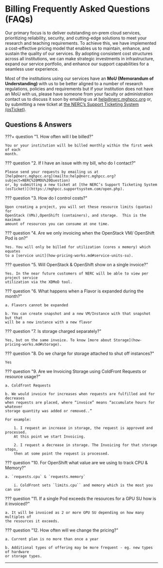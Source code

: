 # Billing Frequently Asked Questions (FAQs)

Our primary focus is to deliver outstanding on-prem cloud services, prioritizing
reliability, security, and cutting-edge solutions to meet your research and teaching
requirements. To achieve this, we have implemented a cost-effective pricing model
that enables us to maintain, enhance, and sustain the quality of our services. By
adopting consistent cost structures across all institutions, we can make strategic
investments in infrastructure, expand our service portfolio, and enhance our
support capabilities for a seamless user experience.

Most of the institutions using our services have an **MoU (Memorandum of Understanding)**
with us to be better aligned to a number of research regulations, policies and
requirements but if your institution does not have an MoU with us, please have
someone from your faculty or administration contact us to discuss it soon by emailing
us at [help@nerc.mghpcc.org](mailto:help@nerc.mghpcc.org?subject=NERC%20MOU%20Question)
or, by submitting a new ticket at [the NERC’s Support Ticketing System (osTicket)](https://mghpcc.supportsystem.com/open.php).

## Questions & Answers

???+ question "1. How often will I be billed?"

    You or your institution will be billed monthly within the first week of each
    month.

??? question "2. If I have an issue with my bill, who do I contact?"

    Please send your requests by emailing us at
    [help@nerc.mghpcc.org](mailto:help@nerc.mghpcc.org?subject=NERC%20MOU%20Question)
    or, by submitting a new ticket at [the NERC’s Support Ticketing System (osTicket)](https://mghpcc.supportsystem.com/open.php).

??? question "3. How do I control costs?"

    Upon creating a project, you will set these resource limits (quotas) for
    OpenStack (VMs),OpenShift (containers), and storage.  This is the maximum
    amount of resources you can consume at one time.

??? question "4. Are we only invoicing when the OpenStack VM/ OpenShift Pod is on?"

    Yes. You will only be billed for utilization (cores x memory) which equates
    to a [service unit](how-pricing-works.md#service-units-su).

??? question "5.  Will OpenStack & OpenShift show on a single invoice?"

    Yes. In the near future customers of NERC will be able to view per project service
    utilization via the XDMoD tool.

??? question "6. What happens when a Flavor is expanded during the month?"

    a. Flavors cannot be expanded

    b. You can create snapshot and a new VM/Instance with that snapshot but that
    will be a new instance with a new flavor

??? question "7. Is storage charged separately?"

    Yes, but on the same invoice. To know [more about Storage](how-pricing-works.md#storage).

??? question "8. Do we charge for storage attached to shut off instances?"

    Yes

??? question "9. Are we Invoicing Storage using ColdFront Requests or resource usage?"

    a. Coldfront Requests

    b. We would invoice for increases when requests are fulfilled and for decreases
    when requests are placed, where “invoice” means “accumulate hours for whatever
    storage quantity was added or removed..”

    For example:

        1. I request an increase in storage, the request is approved and processed.
        At this point we start Invoicing.

        2. I request a decrease in storage. The Invoicing for that storage stops,
        then at some point the request is processed.

??? question "10. For OpenShift what value are we using to track CPU & Memory?"

    a. `requests.cpu` & `requests.memory`

        i. ColdFront sets `limits.cpu`` and memory which is the most you can use

??? question "11. If a single Pod exceeds the resources for a GPU SU how is it invoiced?"

    a. It will be invoiced as 2 or more GPU SU depending on how many multiples of
    the resources it exceeds.

??? question "12. How often will we change the pricing?"

    a. Current plan is no more than once a year

    b. Additional types of offering may be more frequent - eg. new types of hardware
    or storage types.

---
